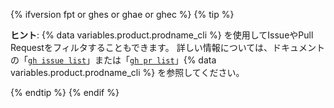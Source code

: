 {% ifversion fpt or ghes or ghae or ghec %}
{% tip %}

**ヒント**: {% data variables.product.prodname_cli %} を使用してIssueやPull Requestをフィルタすることもできます。 詳しい情報については、ドキュメントの「[`gh issue list`](https://cli.github.com/manual/gh_issue_list)」または「[`gh pr list`](https://cli.github.com/manual/gh_pr_list)」{% data variables.product.prodname_cli %} を参照してください。

{% endtip %}
{% endif %}
